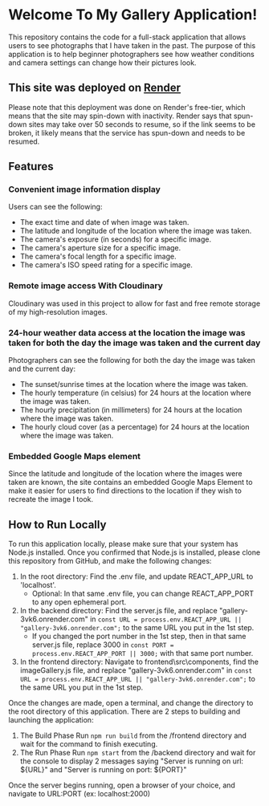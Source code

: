 # Welcome To My Gallery Application!

This repository contains the code for a full-stack application that allows users to see photographs that I have taken in the past.
The purpose of this application is to help beginner photographers see how weather conditions and camera settings can change how their pictures look.

## This site was deployed on [Render](https://gallery-3vk6.onrender.com)

Please note that this deployment was done on Render's free-tier, which means that the site may spin-down with inactivity.
Render says that spun-down sites may take over 50 seconds to resume, so if the link seems to be broken, it likely means that the service has spun-down and needs to be resumed.

## Features

### Convenient image information display

Users can see the following:

- The exact time and date of when image was taken.
- The latitude and longitude of the location where the image was taken.
- The camera's exposure (in seconds) for a specific image.
- The camera's aperture size for a specific image.
- The camera's focal length for a specific image.
- The camera's ISO speed rating for a specific image.

### Remote image access With Cloudinary

Cloudinary was used in this project to allow for fast and free remote storage of my high-resolution images.

### 24-hour weather data access at the location the image was taken for both the day the image was taken and the current day

Photographers can see the following for both the day the image was taken and the current day:

- The sunset/sunrise times at the location where the image was taken.
- The hourly temperature (in celsius) for 24 hours at the location where the image was taken.
- The hourly precipitation (in millimeters) for 24 hours at the location where the image was taken.
- The hourly cloud cover (as a percentage) for 24 hours at the location where the image was taken.

### Embedded Google Maps element

Since the latitude and longitude of the location where the images were taken are known, the site contains an embedded Google Maps Element to make it easier for users to find directions to the location if they wish to recreate the image I took.

## How to Run Locally

To run this application locally, please make sure that your system has Node.js installed.
Once you confirmed that Node.js is installed, please clone this repository from GitHub, and make the following changes:

1. In the root directory: Find the .env file, and update REACT_APP_URL to 'localhost'.
   - Optional: In that same .env file, you can change REACT_APP_PORT to any open ephemeral port.
2. In the backend directory: Find the server.js file, and replace "gallery-3vk6.onrender.com" in `const URL = process.env.REACT_APP_URL || "gallery-3vk6.onrender.com";` to the same URL you put in the 1st step.
   - If you changed the port number in the 1st step, then in that same server.js file, replace 3000 in `const PORT = process.env.REACT_APP_PORT || 3000;` with that same port number.
3. In the frontend directory: Navigate to frontend\src\components, find the imageGallery.js file, and replace "gallery-3vk6.onrender.com" in `const URL = process.env.REACT_APP_URL || "gallery-3vk6.onrender.com";` to the same URL you put in the 1st step.

Once the changes are made, open a terminal, and change the directory to the root directory of this application.
There are 2 steps to building and launching the application:

1. The Build Phase
   Run `npm run build` from the /frontend directory and wait for the command to finish executing.
2. The Run Phase
   Run `npm start` from the /backend directory and wait for the console to display 2 messages saying "Server is running on url: ${URL}" and "Server is running on port: ${PORT}"

Once the server begins running, open a browser of your choice, and navigate to URL:PORT (ex: localhost:2000)
